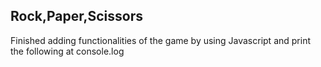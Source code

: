 **Rock,Paper,Scissors**
---
Finished adding functionalities of the game by using Javascript and print the following at console.log

